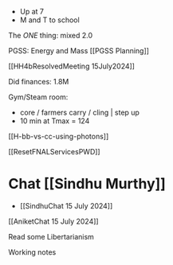 
- Up at 7
- M and T to school

The *ONE* thing:  mixed 2.0

PGSS:   Energy and Mass
[[PGSS Planning]]


[[HH4bResolvedMeeting 15July2024]]


Did finances:  1.8M


Gym/Steam room: 
   - core / farmers carry / cling | step up
   - 10 min at Tmax = 124

[[H-bb-vs-cc-using-photons]]


[[ResetFNALServicesPWD]]

# Chat [[Sindhu Murthy]]
- [[SindhuChat 15 July 2024]]

[[AniketChat 15 July 2024]]

Read some Libertarianism

Working notes

